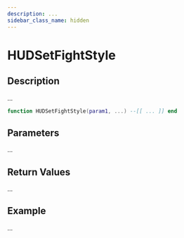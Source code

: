 ```yaml
---
description: ...
sidebar_class_name: hidden
---
```


# HUDSetFightStyle

## Description

...

```lua
function HUDSetFightStyle(param1, ...) --[[ ... ]] end
```

## Parameters

...

## Return Values

...

## Example

...

